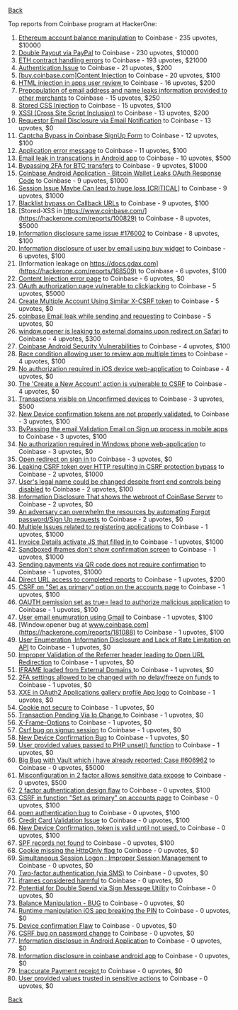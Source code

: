 [Back](../README.md)

Top reports from Coinbase program at HackerOne:

1. [Ethereum account balance manipulation](https://hackerone.com/reports/300748) to Coinbase - 235 upvotes, $10000
2. [Double Payout via PayPal](https://hackerone.com/reports/307239) to Coinbase - 230 upvotes, $10000
3. [ETH contract handling errors](https://hackerone.com/reports/328526) to Coinbase - 193 upvotes, $21000
4. [Authentication Issue](https://hackerone.com/reports/176979) to Coinbase - 21 upvotes, $200
5. [[buy.coinbase.com]Content Injection](https://hackerone.com/reports/218680) to Coinbase - 20 upvotes, $100
6. [HTML injection in apps user review ](https://hackerone.com/reports/104543) to Coinbase - 16 upvotes, $200
7. [Prepopulation of email address and name leaks information provided to other merchants](https://hackerone.com/reports/316290) to Coinbase - 15 upvotes, $250
8. [Stored CSS Injection](https://hackerone.com/reports/315865) to Coinbase - 15 upvotes, $100
9. [XSSI (Cross Site Script Inclusion)](https://hackerone.com/reports/118631) to Coinbase - 13 upvotes, $200
10. [Requestor Email Disclosure via Email Notification](https://hackerone.com/reports/202361) to Coinbase - 13 upvotes, $0
11. [Captcha Bypass in Coinbase SignUp Form](https://hackerone.com/reports/246801) to Coinbase - 12 upvotes, $100
12. [Application error message](https://hackerone.com/reports/147577) to Coinbase - 11 upvotes, $100
13. [Email leak in transcations in Android app](https://hackerone.com/reports/126376) to Coinbase - 10 upvotes, $500
14. [Bypassing 2FA for BTC transfers](https://hackerone.com/reports/10554) to Coinbase - 9 upvotes, $1000
15. [Coinbase Android Application - Bitcoin Wallet Leaks OAuth Response Code](https://hackerone.com/reports/5314) to Coinbase - 9 upvotes, $1000
16. [Session Issue Maybe Can lead to huge loss [CRITICAL]](https://hackerone.com/reports/112496) to Coinbase - 9 upvotes, $1000
17. [Blacklist bypass on Callback URLs](https://hackerone.com/reports/53004) to Coinbase - 9 upvotes, $100
18. [Stored-XSS in https://www.coinbase.com/](https://hackerone.com/reports/100829) to Coinbase - 8 upvotes, $5000
19. [Information disclosure same issue #176002](https://hackerone.com/reports/248599) to Coinbase - 8 upvotes, $100
20. [Information disclosure of user by email using buy widget](https://hackerone.com/reports/176002) to Coinbase - 6 upvotes, $100
21. [Information leakage on https://docs.gdax.com](https://hackerone.com/reports/168509) to Coinbase - 6 upvotes, $100
22. [Content Injection error page](https://hackerone.com/reports/148952) to Coinbase - 6 upvotes, $0
23. [OAuth authorization page vulnerable to clickjacking](https://hackerone.com/reports/65825) to Coinbase - 5 upvotes, $5000
24. [Create Multiple Account Using Similar X-CSRF token](https://hackerone.com/reports/155726) to Coinbase - 5 upvotes, $0
25. [coinbase Email leak while sending and requesting](https://hackerone.com/reports/168289) to Coinbase - 5 upvotes, $0
26. [window.opener is leaking to external domains upon redirect on Safari](https://hackerone.com/reports/160498) to Coinbase - 4 upvotes, $300
27. [Coinbase Android Security Vulnerabilities](https://hackerone.com/reports/5786) to Coinbase - 4 upvotes, $100
28. [Race condition allowing user to review app multiple times](https://hackerone.com/reports/106360) to Coinbase - 4 upvotes, $100
29. [No authorization required in iOS device web-application](https://hackerone.com/reports/148538) to Coinbase - 4 upvotes, $0
30. [The 'Create a New Account' action is vulnerable to CSRF](https://hackerone.com/reports/109810) to Coinbase - 4 upvotes, $0
31. [Transactions visible on Unconfirmed devices](https://hackerone.com/reports/100186) to Coinbase - 3 upvotes, $500
32. [New Device confirmation tokens are not properly validated.](https://hackerone.com/reports/30238) to Coinbase - 3 upvotes, $100
33. [ByPassing the email Validation Email on Sign up process in mobile apps](https://hackerone.com/reports/57764) to Coinbase - 3 upvotes, $100
34. [No authorization required in Windows phone web-application](https://hackerone.com/reports/148537) to Coinbase - 3 upvotes, $0
35. [Open redirect on sign in ](https://hackerone.com/reports/231760) to Coinbase - 3 upvotes, $0
36. [Leaking CSRF token over HTTP resulting in CSRF protection bypass](https://hackerone.com/reports/15412) to Coinbase - 2 upvotes, $1000
37. [User's legal name could be changed despite front end controls being disabled](https://hackerone.com/reports/131192) to Coinbase - 2 upvotes, $100
38. [Information Disclosure That shows the webroot of CoinBase Server](https://hackerone.com/reports/5073) to Coinbase - 2 upvotes, $0
39. [An adversary can overwhelm the resources by automating Forgot password/Sign Up requests](https://hackerone.com/reports/119605) to Coinbase - 2 upvotes, $0
40. [Multiple Issues related to registering applications](https://hackerone.com/reports/5933) to Coinbase - 1 upvotes, $1000
41. [Invoice Details activate JS that filled in ](https://hackerone.com/reports/21034) to Coinbase - 1 upvotes, $1000
42. [Sandboxed iframes don't show confirmation screen](https://hackerone.com/reports/54733) to Coinbase - 1 upvotes, $1000
43. [Sending payments via QR code does not require confirmation](https://hackerone.com/reports/126784) to Coinbase - 1 upvotes, $1000
44. [Direct URL access to completed reports](https://hackerone.com/reports/109815) to Coinbase - 1 upvotes, $200
45. [CSRF on "Set as primary" option on the accounts page](https://hackerone.com/reports/10563) to Coinbase - 1 upvotes, $100
46. [OAUTH pemission set as true= lead to authorize malicious application](https://hackerone.com/reports/87561) to Coinbase - 1 upvotes, $100
47. [User email enumuration using Gmail](https://hackerone.com/reports/90308) to Coinbase - 1 upvotes, $100
48. [Window.opener bug at www.coinbase.com](https://hackerone.com/reports/181088) to Coinbase - 1 upvotes, $100
49. [User Enumeration, Information Disclosure and Lack of Rate Limitation on API](https://hackerone.com/reports/5200) to Coinbase - 1 upvotes, $0
50. [Improper Validation of the Referrer header leading to Open URL Redirection](https://hackerone.com/reports/5199) to Coinbase - 1 upvotes, $0
51. [IFRAME loaded from External Domains  ](https://hackerone.com/reports/5205) to Coinbase - 1 upvotes, $0
52. [2FA settings allowed to be changed with no delay/freeze on funds](https://hackerone.com/reports/16696) to Coinbase - 1 upvotes, $0
53. [XXE in OAuth2 Applications gallery profile App logo](https://hackerone.com/reports/104620) to Coinbase - 1 upvotes, $0
54. [Cookie not secure](https://hackerone.com/reports/140742) to Coinbase - 1 upvotes, $0
55. [Transaction Pending Via  Ip Change ](https://hackerone.com/reports/143541) to Coinbase - 1 upvotes, $0
56. [X-Frame-Options](https://hackerone.com/reports/237071) to Coinbase - 1 upvotes, $0
57. [Csrf bug on signup session](https://hackerone.com/reports/230428) to Coinbase - 1 upvotes, $0
58. [New Device Confirmation Bug](https://hackerone.com/reports/266288) to Coinbase - 1 upvotes, $0
59. [User provided values passed to PHP unset() function](https://hackerone.com/reports/292500) to Coinbase - 1 upvotes, $0
60. [Big Bug with Vault which i have already reported: Case #606962](https://hackerone.com/reports/65084) to Coinbase - 0 upvotes, $5000
61. [Misconfiguration in 2 factor allows sensitive data expose](https://hackerone.com/reports/119129) to Coinbase - 0 upvotes, $500
62. [2 factor authentication design flaw](https://hackerone.com/reports/7369) to Coinbase - 0 upvotes, $100
63. [CSRF in function "Set as primary" on  accounts page](https://hackerone.com/reports/10829) to Coinbase - 0 upvotes, $100
64. [open authentication bug](https://hackerone.com/reports/48065) to Coinbase - 0 upvotes, $100
65. [Credit Card Validation Issue](https://hackerone.com/reports/29234) to Coinbase - 0 upvotes, $100
66. [New Device Confirmation, token is valid until not used. ](https://hackerone.com/reports/36594) to Coinbase - 0 upvotes, $100
67. [SPF records not found](https://hackerone.com/reports/92740) to Coinbase - 0 upvotes, $100
68. [ Cookie missing the HttpOnly flag  ](https://hackerone.com/reports/5204) to Coinbase - 0 upvotes, $0
69. [Simultaneous Session Logon : Improper Session Management](https://hackerone.com/reports/11722) to Coinbase - 0 upvotes, $0
70. [Two-factor authentication (via SMS)](https://hackerone.com/reports/66223) to Coinbase - 0 upvotes, $0
71. [iframes considered harmful](https://hackerone.com/reports/55827) to Coinbase - 0 upvotes, $0
72. [Potential for Double Spend via Sign Message Utility](https://hackerone.com/reports/106315) to Coinbase - 0 upvotes, $0
73. [Balance Manipulation - BUG](https://hackerone.com/reports/94925) to Coinbase - 0 upvotes, $0
74. [Runtime manipulation iOS app breaking the PIN](https://hackerone.com/reports/80512) to Coinbase - 0 upvotes, $0
75. [Device confirmation Flaw](https://hackerone.com/reports/254869) to Coinbase - 0 upvotes, $0
76. [CSRF bug on password change](https://hackerone.com/reports/230436) to Coinbase - 0 upvotes, $0
77. [Information disclosue in Android Application](https://hackerone.com/reports/201855) to Coinbase - 0 upvotes, $0
78. [ Information disclosure in coinbase android app](https://hackerone.com/reports/192197) to Coinbase - 0 upvotes, $0
79. [Inaccurate Payment receipt ](https://hackerone.com/reports/121417) to Coinbase - 0 upvotes, $0
80. [User provided values trusted in sensitive actions](https://hackerone.com/reports/327867) to Coinbase - 0 upvotes, $0


[Back](../README.md)